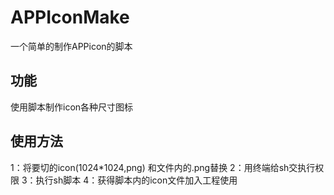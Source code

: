 # APPIconMake
一个简单的制作APPicon的脚本
## 功能
使用脚本制作icon各种尺寸图标
## 使用方法
1：将要切的icon(1024*1024,png) 和文件内的.png替换
2：用终端给sh交执行权限
3：执行sh脚本
4：获得脚本内的icon文件加入工程使用

